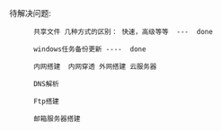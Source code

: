 待解决问题: 

          共享文件 几种方式的区别： 快速，高级等等  ---  done
          
          windows任务备份更新 ----  done
          
          内网搭建  内网穿透 外网搭建 云服务器
          
          DNS解析
          
          Ftp搭建
          
          邮箱服务器搭建
